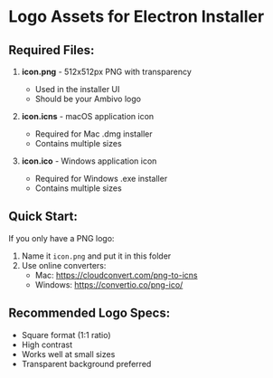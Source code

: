 # Logo Assets for Electron Installer

## Required Files:

1. **icon.png** - 512x512px PNG with transparency
   - Used in the installer UI
   - Should be your Ambivo logo

2. **icon.icns** - macOS application icon
   - Required for Mac .dmg installer
   - Contains multiple sizes

3. **icon.ico** - Windows application icon  
   - Required for Windows .exe installer
   - Contains multiple sizes

## Quick Start:

If you only have a PNG logo:
1. Name it `icon.png` and put it in this folder
2. Use online converters:
   - Mac: https://cloudconvert.com/png-to-icns
   - Windows: https://convertio.co/png-ico/

## Recommended Logo Specs:
- Square format (1:1 ratio)
- High contrast
- Works well at small sizes
- Transparent background preferred
